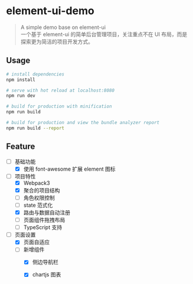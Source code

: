 # element-ui-demo

> A simple demo base on element-ui   
一个基于 element-ui 的简单后台管理项目，关注重点不在 UI 布局，而是探索更为简洁的项目开发方式。

## Usage

``` bash
# install dependencies
npm install

# serve with hot reload at localhost:8080
npm run dev

# build for production with minification
npm run build

# build for production and view the bundle analyzer report
npm run build --report
```  

## Feature

- [ ] 基础功能   
    - [x] 使用 font-awesome 扩展 element 图标   
- [ ] 项目特性   
    - [x] Webpack3   
    - [x] 聚合的项目结构   
    - [ ] 角色权限控制   
    - [ ] state 范式化   
    - [x] 路由与数据自动注册   
    - [ ] 页面组件拖拽布局   
    - [ ] TypeScript 支持
- [ ] 页面设置  
    - [x] 页面自适应   
    - [ ] 新增组件   
        - [x] 侧边导航栏
        - [x] chartjs 图表
 